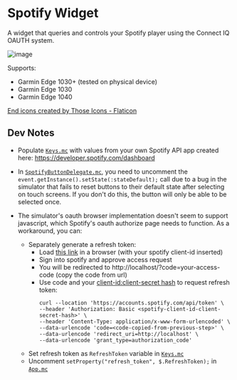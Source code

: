 # Spotify Widget

A widget that queries and controls your Spotify player using the Connect IQ OAUTH system.

![image](https://github.com/ekallevig/garmin-spotify-widget/assets/187722/7af0a16f-0925-418b-a574-4a2b23a02f3b)

Supports:
  * Garmin Edge 1030+ (tested on physical device)
  * Garmin Edge 1030
  * Garmin Edge 1040

<a href="https://www.flaticon.com/free-icons/end" title="end icons">End icons created by Those Icons - Flaticon</a>

## Dev Notes

  * Populate [`Keys.mc`](source/Keys.mc) with values from your own Spotify API app created here: https://developer.spotify.com/dashboard

  * In [`SpotifyButtonDelegate.mc`](source/SpotifyButtonDelegate.mc#L20), you need to uncomment the `event.getInstance().setState(:stateDefault);` call due to a bug in the simulator that fails to reset buttons to their default state after selecting on touch screens. If you don't do this, the button will only be able to be selected once.

  * The simulator's oauth browser implementation doesn't seem to support javascript, which Spotify's oauth authorize page needs to function. As a workaround, you can: 
    * Separately generate a refresh token:
        * Load <a href="https://accounts.spotify.com/authorize?client_id=<your-spotify-client-id>&response_type=code&redirect_uri=http://localhost&scope=user-modify-playback-state,user-read-playback-state">this link</a> in a browser (with your spotify client-id inserted)
        * Sign into spotify and approve access request
        * You will be redirected to http://localhost/?code=your-access-code (copy the code from url)
        * Use code and your <a href="https://developer.spotify.com/documentation/web-api/tutorials/code-flow">client-id:client-secret hash</a> to request refresh token: 
          ```
          curl --location 'https://accounts.spotify.com/api/token' \
          --header 'Authorization: Basic <spotify-client-id-client-secret-hash>' \
          --header 'Content-Type: application/x-www-form-urlencoded' \
          --data-urlencode 'code=<code-copied-from-previous-step>' \
          --data-urlencode 'redirect_uri=http://localhost' \
          --data-urlencode 'grant_type=authorization_code'
          ```
    * Set refresh token as `RefreshToken` variable in [`Keys.mc`](source/Keys.mc#L14)
    * Uncomment `setProperty("refresh_token", $.RefreshToken);` in [`App.mc`](source/App.mc#L31)
